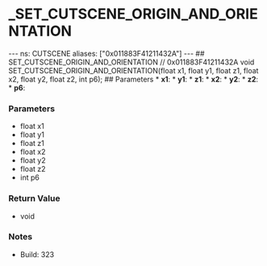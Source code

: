 # _SET_CUTSCENE_ORIGIN_AND_ORIENTATION

--- ns: CUTSCENE aliases: ["0x011883F41211432A"] --- ## SET_CUTSCENE_ORIGIN_AND_ORIENTATION  // 0x011883F41211432A void SET_CUTSCENE_ORIGIN_AND_ORIENTATION(float x1, float y1, float z1, float x2, float y2, float z2, int p6);   ## Parameters * **x1**: * **y1**: * **z1**: * **x2**: * **y2**: * **z2**: * **p6**:

### Parameters
* float x1
* float y1
* float z1
* float x2
* float y2
* float z2
* int p6

### Return Value
* void

### Notes
* Build: 323

